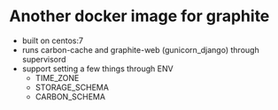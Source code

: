 # Another docker image for graphite

* built on centos:7
* runs carbon-cache and graphite-web (gunicorn_django) through supervisord
* support setting a few things through ENV
  * TIME_ZONE
  * STORAGE_SCHEMA
  * CARBON_SCHEMA
